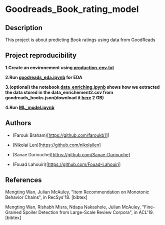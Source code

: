 # Goodreads_Book_rating_model
## Description
This project is about predicting Book ratings using data from GoodReads

## Project reproducibility

**1.Create an environement using [production-env.txt](https://github.com/ML-GROUP-2023/Goodreads_Book_rating_model/blob/main/production-env.txt)**

**2.Run [goodreads_eda.ipynb](https://github.com/ML-GROUP-2023/Goodreads_Book_rating_model/blob/main/goodreads_eda.ipynb) for EDA**

**3.(optional) the notebook [data_enriching.ipynb](https://github.com/ML-GROUP-2023/Goodreads_Book_rating_model/blob/main/data_enriching.ipynb) shows how we extracted the data stored in the data_enrichement2.csv
from goodreads_books.json(download it [here](https://sites.google.com/eng.ucsd.edu/ucsdbookgraph/home) 2 GB)**

**4.Run [ML_model.ipynb](https://github.com/ML-GROUP-2023/Goodreads_Book_rating_model/blob/main/ML_model.ipynb)**


## Authors
* (Farouk Braham)[https://github.com/faroukb11]

* (Nikolai Len)[https://github.com/nikolailen]

* (Sanae Dariouche)[https://github.com/Sanae-Dariouche]

* (Fouad Lahouiri)[https://github.com/Fouad-Lahouiri]

## References
Mengting Wan, Julian McAuley, "Item Recommendation on Monotonic Behavior Chains", in RecSys'18.  [bibtex]

Mengting Wan, Rishabh Misra, Ndapa Nakashole, Julian McAuley, "Fine-Grained Spoiler Detection from Large-Scale Review Corpora", in ACL'19. [bibtex]
